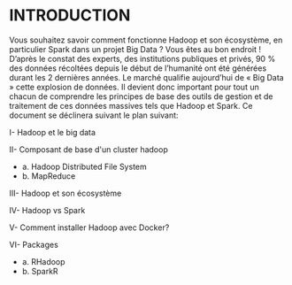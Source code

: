 # INTRODUCTION

Vous souhaitez savoir comment fonctionne Hadoop et son écosystème, en particulier Spark dans un projet Big Data ?  Vous êtes au bon endroit  ! D’après le constat des experts, des institutions publiques et privés, 90 % des données récoltées depuis le début de l’humanité ont été générées durant les 2 dernières années. Le marché qualifie aujourd’hui de « Big Data » cette explosion de données. Il devient donc important pour tout un chacun de comprendre les principes de base des outils de gestion et de traitement de ces données massives tels que Hadoop et Spark. Ce document se déclinera suivant le plan suivant:

I- Hadoop et le big data
  
II- Composant de base d'un cluster hadoop
  
  * a. Hadoop Distributed File System
  * b. MapReduce
  
III- Hadoop et son écosystème
  
IV- Hadoop vs Spark
  
V- Comment installer Hadoop avec Docker?
  	
VI- Packages
  
  * a. RHadoop
  * b. SparkR
